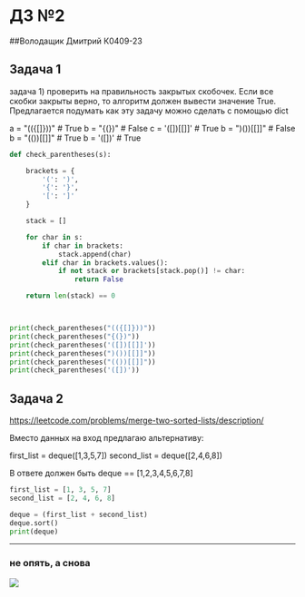 # ДЗ №2 
##Володащик Дмитрий К0409-23

## Задача 1
задача 1) проверить на правильность закрытых скобочек. Если все скобки закрыты верно, то алгоритм должен вывести значение True. Предлагается подумать как эту задачу можно сделать с помощью dict 

a = "(({[]}))" # True
b = "{(})" # False
c = '([])[[]]' # True
b = ")())[[]]" # False
b = "(())[[]]" # True
b = '([])' # True
```python
def check_parentheses(s):

    brackets = {
        '(': ')',
        '{': '}',
        '[': ']'
    }

    stack = []

    for char in s:
        if char in brackets:
            stack.append(char)
        elif char in brackets.values():
            if not stack or brackets[stack.pop()] != char:
                return False

    return len(stack) == 0



print(check_parentheses("(({[]}))"))
print(check_parentheses("{(})"))
print(check_parentheses('([])[[]]'))
print(check_parentheses(")())[[]]"))
print(check_parentheses("(())[[]]"))
print(check_parentheses('([])'))
```

## Задача 2
<https://leetcode.com/problems/merge-two-sorted-lists/description/>

Вместо данных на вход предлагаю альтернативу:

first_list = deque([1,3,5,7])
second_list = deque([2,4,6,8])

В ответе должен быть deque == [1,2,3,4,5,6,7,8]
```python
first_list = [1, 3, 5, 7]
second_list = [2, 4, 6, 8]

deque = (first_list + second_list)
deque.sort()
print(deque)
```
---
### не опять, а снова

![](https://images.techinsider.ru/upload/img_cache/ff7/ff76775fd52c9ba2edabf9f26b466411_cropped_510x383.webp)
